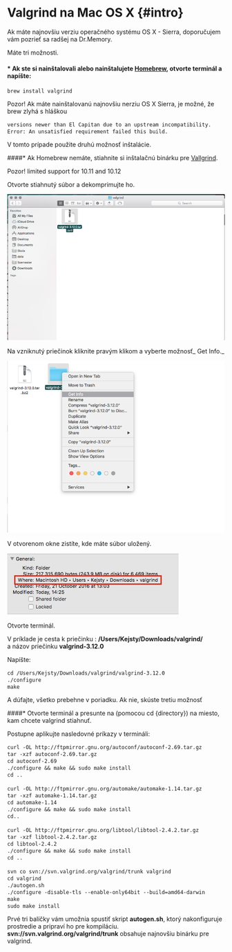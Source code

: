 # Valgrind na Mac OS X {#intro}

Ak máte najnovšiu verziu operačného systému OS X - Sierra, doporučujem vám pozrieť sa radšej na Dr.Memory.

Máte tri možnosti.

#### * Ak ste si nainštalovali alebo nainštalujete [Homebrew](/qt-creator/homebrew-osx.md), otvorte terminál a napíšte:

```terminal
brew install valgrind
```

Pozor! Ak máte nainštalovanú najnovšiu nerziu OS X Sierra, je možné, že brew zlyhá s hláškou

```terminal
versions newer than El Capitan due to an upstream incompatibility.
Error: An unsatisfied requirement failed this build.
```

V tomto prípade použite druhú možnosť inštalácie.

####* Ak Homebrew nemáte, stiahnite si inštalačnú binárku pre [Vallgrind](http://valgrind.org/downloads/).

Pozor! limited support for 10.11 and 10.12

Otvorte stiahnutý súbor a dekomprimujte ho.

![](../assets/OSX_valgrind1.png)

Na vzniknutý priečinok kliknite pravým klikom a vyberte možnosť_ Get Info._

![](../assets/OSX_valgrind2.png)

V otvorenom okne zistíte, kde máte súbor uložený.

![](../assets/OSX_valgrind3.jpg)

Otvorte terminál.

V príklade je cesta k priečinku : **/Users/Kejsty/Downloads/valgrind/**  
a názov priečinku **valgrind-3.12.0**

Napíšte:

```terminal
cd /Users/Kejsty/Downloads/valgrind/valgrind-3.12.0
./configure
make
```

A dúfajte, všetko prebehne v poriadku. Ak nie, skúste tretiu možnosť

####* Otvorte terminál a presunte na \(pomocou cd {directory}\) na miesto, kam chcete valgrind stiahnuť.

Postupne aplikujte nasledovné príkazy v termináli:

```terminal
curl -OL http://ftpmirror.gnu.org/autoconf/autoconf-2.69.tar.gz
tar -xzf autoconf-2.69.tar.gz 
cd autoconf-2.69
./configure && make && sudo make install
cd ..

curl -OL http://ftpmirror.gnu.org/automake/automake-1.14.tar.gz
tar -xzf automake-1.14.tar.gz
cd automake-1.14
./configure && make && sudo make install
cd..

curl -OL http://ftpmirror.gnu.org/libtool/libtool-2.4.2.tar.gz
tar -xzf libtool-2.4.2.tar.gz
cd libtool-2.4.2
./configure && make && sudo make install
cd ..

svn co svn://svn.valgrind.org/valgrind/trunk valgrind
cd valgrind
./autogen.sh
./configure -disable-tls --enable-only64bit --build=amd64-darwin 
make
sudo make install 
```

Prvé tri balíčky vám umožnia spustiť skript **autogen.sh**, ktorý nakonfiguruje prostredie a pripraví ho pre kompiláciu.   
**svn://svn.valgrind.org/valgrind/trunk** obsahuje najnovšiu binárku pre valgrind.






